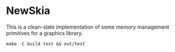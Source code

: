 NewSkia
=======

This is a clean-slate implementation of some memory management primitives for a graphics library.

    make -C build test && out/test

